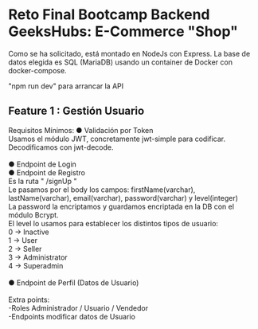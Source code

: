 # Reto Final Bootcamp Backend GeeksHubs: E-Commerce "Shop"

Como se ha solicitado, está montado en NodeJs con Express. La base de datos elegida es SQL (MariaDB) usando un container de Docker con docker-compose.

"npm run dev" para arrancar la API


## Feature 1 : Gestión Usuario

Requisitos Mínimos:
● Validación por Token <br>
Usamos el módulo JWT, concretamente jwt-simple para codificar. <br>
Decodificamos con jwt-decode. <br>
<br>
● Endpoint de Login <br>
● Endpoint de Registro <br>
Es la ruta " /signUp " <br>
Le pasamos por el body los campos: firstName(varchar), lastName(varchar), email(varchar), password(varchar) y level(integer) <br>
La password la encriptamos y guardamos encriptada en la DB con el módulo Bcrypt. <br>
El level lo usamos para establecer los distintos tipos de usuario: <br>
0 -> Inactive <br>
1 -> User <br>
2 -> Seller <br>
3 -> Administrator <br>
4 -> Superadmin <br>
<br>
● Endpoint de Perfil (Datos de Usuario) <br>
<br>
Extra points: <br>
-Roles Administrador / Usuario / Vendedor <br>
-Endpoints modificar datos de Usuario <br>
